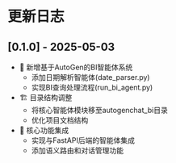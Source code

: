 # 更新日志

## [0.1.0] - 2025-05-03
* 🚀 新增基于AutoGen的BI智能体系统
  - 添加日期解析智能体(date_parser.py)
  - 实现BI查询处理流程(run_bi_agent.py)
* 🏗️ 目录结构调整
  - 将核心智能体模块移至autogenchat_bi目录
  - 优化项目文档结构
* 🧩 核心功能集成
  - 实现与FastAPI后端的智能体集成
  - 添加语义路由和对话管理功能